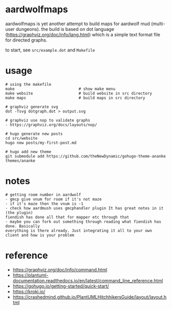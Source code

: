 # aardwolfmaps

aardwolfmaps is yet another attempt to build maps for aardwolf mud (multi-user
dungeons). the build is based on dot language
(https://graphviz.org/doc/info/lang.html) which is a simple text format file
for directed graphs.

to start, see `src/example.dot` and `Makefile`

# usage

``` text
# using the makefile
make                            # show make menu
make website                    # build website in src directory
make maps                       # build maps in src directory

# graphviz generate svg
dot -Tsvg dotgraph.dot > output.svg

# graphviz use nop to validate graphs
- https://graphviz.org/docs/layouts/nop/

# hugo generate new posts
cd src/website
hugo new posts/my-first-post.md

# hugo add new theme
git submodule add https://github.com/theNewDynamic/gohugo-theme-ananke themes/ananke
```

# notes

``` text
# getting room number in aardwolf
- gmcp give vnum for room if it's not maze
- if it's maze then the vnum is -1
- check how aardmush uses gmcphandler plugin It has great notes in it (the plugin)
fiendish has done all that for mapper etc through that
- maybe you can fork out something through reading what fiendish has done. Basically
everything is there already. Just integrating it all to your own client and how is your problem
```

# reference

- <https://graphviz.org/doc/info/command.html>
- <https://plantuml-documentation.readthedocs.io/en/latest/command_line_reference.html>
- <https://gohugo.io/getting-started/quick-start/>
- <https://kroki.io/>
- <https://crashedmind.github.io/PlantUMLHitchhikersGuide/layout/layout.html>
